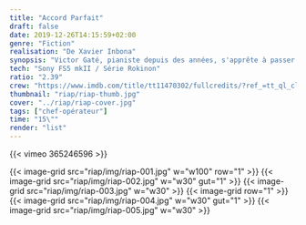 ```yaml
---
title: "Accord Parfait"
draft: false
date: 2019-12-26T14:15:59+02:00
genre: "Fiction"
realisation: "De Xavier Inbona"
synopsis: "Victor Gaté, pianiste depuis des années, s'apprête à passer le plus grand concours de piano du monde. Alors qu'il s'exerce, il est victime d'un AVC."
tech: "Sony FS5 mkII / Série Rokinon"
ratio: "2.39"
crew: "https://www.imdb.com/title/tt11470302/fullcredits/?ref_=tt_ql_cl"
thumbnail: "riap/riap-thumb.jpg"
cover: "../riap/riap-cover.jpg"
tags: ["chef-opérateur"]
time: "15\""
render: "list"
---
```


{{< vimeo 365246596 >}}

{{< image-grid src="riap/img/riap-001.jpg" w="w100" row="1" >}}
{{< image-grid src="riap/img/riap-002.jpg" w="w30" gut="1" >}}
{{< image-grid src="riap/img/riap-003.jpg" w="w30" >}}
{{< image-grid row="1" >}}
{{< image-grid src="riap/img/riap-004.jpg" w="w30" gut="1" >}}
{{< image-grid src="riap/img/riap-005.jpg" w="w30" >}}
